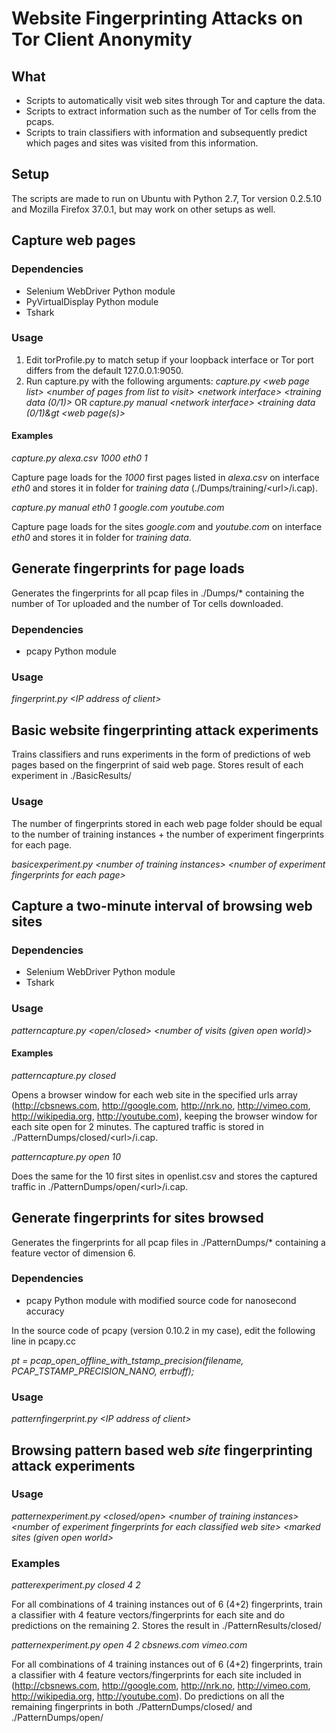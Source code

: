 # Website Fingerprinting Attacks on Tor Client Anonymity

## What

* Scripts to automatically visit web sites through Tor and capture the data.
* Scripts to extract information such as the number of Tor cells from the pcaps.
* Scripts to train classifiers with information and subsequently predict which pages and sites was visited from this information.

## Setup

The scripts are made to run on Ubuntu with Python 2.7, Tor version 0.2.5.10 and Mozilla Firefox 37.0.1, but may work on other setups as well.

## Capture web pages

### Dependencies

* Selenium WebDriver Python module
* PyVirtualDisplay Python module
* Tshark

### Usage

1. Edit torProfile.py to match setup if your loopback interface or Tor port differs from the default 127.0.0.1:9050.
2. Run capture.py with the following arguments:
*capture.py &lt;web page list&gt; &lt;number of pages from list to visit&gt; &lt;network interface&gt; &lt;training data (0/1)&gt;* OR
*capture.py manual &lt;network interface&gt; &lt;training data (0/1)&gt &lt;web page(s)&gt;*

#### Examples

*capture.py alexa.csv 1000 eth0 1*

Capture page loads for the *1000* first pages listed in *alexa.csv* on interface *eth0* and stores it in folder for *training data* (./Dumps/training/&lt;url&gt;/i.cap).

*capture.py manual eth0 1 google.com youtube.com*

Capture page loads for the sites *google.com* and *youtube.com* on interface *eth0* and stores it in folder for *training data*.

## Generate fingerprints for page loads

Generates the fingerprints for all pcap files in ./Dumps/* containing the number of Tor uploaded and the number of Tor cells downloaded.

### Dependencies

* pcapy Python module

### Usage

*fingerprint.py &lt;IP address of client&gt;*

## Basic website fingerprinting attack experiments

Trains classifiers and runs experiments in the form of predictions of web pages based on the fingerprint of said web page. Stores result of each experiment in ./BasicResults/

### Usage

The number of fingerprints stored in each web page folder should be equal to the number of training instances + the number of experiment fingerprints for each page.

*basicexperiment.py &lt;number of training instances&gt; &lt;number of experiment fingerprints for each page&gt;*

## Capture a two-minute interval of browsing web sites

### Dependencies

* Selenium WebDriver Python module
* Tshark

### Usage

*patterncapture.py &lt;open/closed&gt; &lt;number of visits (given open world)&gt;*

#### Examples

*patterncapture.py closed*

Opens a browser window for each web site in the specified urls array (http://cbsnews.com, http://google.com, http://nrk.no, http://vimeo.com, http://wikipedia.org, http://youtube.com), keeping the browser window for each site open for 2 minutes. The captured traffic is stored in ./PatternDumps/closed/&lt;url&gt;/i.cap.

*patterncapture.py open 10*

Does the same for the 10 first sites in openlist.csv and stores the captured traffic in ./PatternDumps/open/&lt;url&gt;/i.cap.

## Generate fingerprints for sites browsed

Generates the fingerprints for all pcap files in ./PatternDumps/* containing a feature vector of dimension 6.

### Dependencies

* pcapy Python module with modified source code for nanosecond accuracy

In the source code of pcapy (version 0.10.2 in my case), edit the following line in pcapy.cc

*pt = pcap_open_offline_with_tstamp_precision(filename, PCAP_TSTAMP_PRECISION_NANO, errbuff);*

### Usage

*patternfingerprint.py &lt;IP address of client&gt;*

## Browsing pattern based web *site* fingerprinting attack experiments

### Usage

*patternexperiment.py &lt;closed/open&gt; &lt;number of training instances&gt; &lt;number of experiment fingerprints for each classified web site&gt; &lt;marked sites (given open world&gt;*

### Examples

*patterexperiment.py closed 4 2*

For all combinations of 4 training instances out of 6 (4+2) fingerprints, train a classifier with 4 feature vectors/fingerprints for each site and do predictions on the remaining 2. Stores the result in ./PatternResults/closed/

*patternexperiment.py open 4 2 cbsnews.com vimeo.com*

For all combinations of 4 training instances out of 6 (4+2) fingerprints, train a classifier with 4 feature vectors/fingerprints for each site included in (http://cbsnews.com, http://google.com, http://nrk.no, http://vimeo.com, http://wikipedia.org, http://youtube.com). Do predictions on all the remaining fingerprints in both ./PatternDumps/closed/ and ./PatternDumps/open/